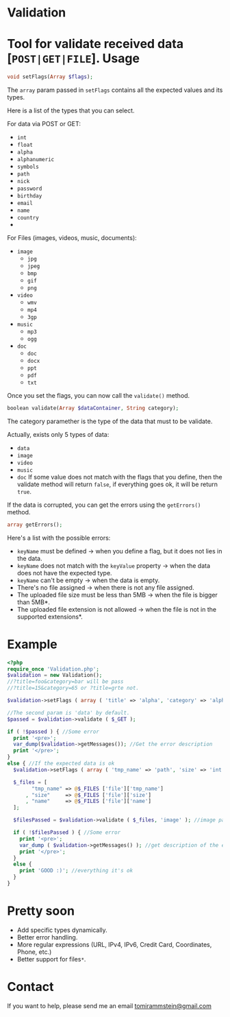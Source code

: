 Validation
==========
Tool for validate received data [```POST|GET|FILE```].
Usage
=====
`````php
void setFlags(Array $flags);
`````
The ```array``` param passed in ```setFlags``` contains all the expected values and its types.

Here is a list of the types that you can select.

For data via POST or GET:

- ```int```
- ```float```
- ```alpha```
- ```alphanumeric```
- ```symbols```
- ```path```
- ```nick```
- ```password```
- ```birthday```
- ```email```
- ```name```
- ```country```
- 
For Files (images, videos, music, documents):

- ```image```
  - ```jpg```
  - ```jpeg```
  - ```bmp```
  - ```gif```
  - ```png```
- ```video```
  - ```wmv```
  - ```mp4```
  - ```3gp```
- ```music```
  - ```mp3```
  - ```ogg```
- ```doc```
  - ```doc```
  - ```docx```
  - ```ppt```
  - ```pdf```
  - ```txt```

Once you set the flags, you can now call the ```validate()``` method.

`````php
boolean validate(Array $dataContainer, String category);
`````

The category paramether is the type of the data that must to be validate.

Actually, exists only 5 types of data:
- ```data```
- ```image```
- ```video```
- ```music```
- ```doc```
If some value does not match with the flags that you define, then the validate method will return ```false```, if everything goes ok, it will be return ```true```.

If the data is corrupted, you can get the errors using the ```getErrors()``` method.

`````php
array getErrors();
`````
Here's a list with the possible errors:
- ```keyName``` must be defined -> when you define a flag, but it does not lies in the data.
- ```keyName``` does not match with the ```keyValue``` property -> when the data does not have the expected type.
- ```keyName``` can't be empty -> when the data is empty.
- There's no file assigned -> when there is not any file assigned.
- The uploaded file size must be less than 5MB -> when the file is bigger than 5MB*.
- The uploaded file extension is not allowed -> when the file is not in the supported extensions*.

Example
=======
`````php
<?php
require_once 'Validation.php';
$validation = new Validation();
//?title=foo&category=bar will be pass
//?title=15&category=65 or ?title=grte not.

$validation->setFlags ( array ( 'title' => 'alpha', 'category' => 'alpha') ); //data

//The second param is 'data' by default.
$passed = $validation->validate ( $_GET );

if ( !$passed ) { //Some error 
  print '<pre>';
  var_dump($validation->getMessages()); //Get the error description
  print '</pre>';
}
else { //If the expected data is ok
  $validation->setFlags ( array ( 'tmp_name' => 'path', 'size' => 'int', 'name' => 'path' ) ); //file

  $_files = [
        "tmp_name" => @$_FILES ['file']['tmp_name']
      , "size"     => @$_FILES ['file']['size']
      , "name"     => @$_FILES ['file']['name']
  ];

  $filesPassed = $validation->validate ( $_files, 'image' ); //image param to validate an image object

  if ( !$filesPassed ) { //Some error
    print '<pre>';
    var_dump ( $validation->getMessages() ); //get description of the errors
    print '</pre>';
  }
  else {
    print 'GOOD :)'; //everything it's ok
  }
}
`````

Pretty soon
===========
- Add specific types dynamically.
- Better error handling.
- More regular expressions (URL, IPv4, IPv6, Credit Card, Coordinates, Phone, etc.)
- Better support for files```*```.

Contact
=======
If you want to help, please send me an email tomirammstein@gmail.com
